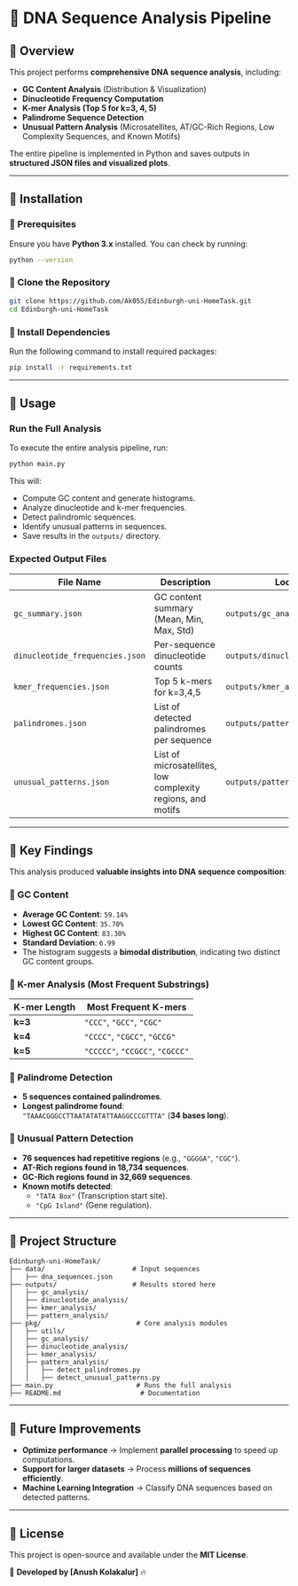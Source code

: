 # 🧬 DNA Sequence Analysis Pipeline

## **📌 Overview**
This project performs **comprehensive DNA sequence analysis**, including:
- **GC Content Analysis** (Distribution & Visualization)
- **Dinucleotide Frequency Computation**
- **K-mer Analysis (Top 5 for k=3, 4, 5)**
- **Palindrome Sequence Detection**
- **Unusual Pattern Analysis** (Microsatellites, AT/GC-Rich Regions, Low Complexity Sequences, and Known Motifs)

The entire pipeline is implemented in Python and saves outputs in **structured JSON files and visualized plots**.

---

## **📌 Installation**
### **🔹 Prerequisites**
Ensure you have **Python 3.x** installed. You can check by running:
```bash
python --version
```

### **🔹 Clone the Repository**
```bash
git clone https://github.com/Ak055/Edinburgh-uni-HomeTask.git
cd Edinburgh-uni-HomeTask
```

### **🔹 Install Dependencies**
Run the following command to install required packages:
```bash
pip install -r requirements.txt
```
---

## **📌 Usage**
### **Run the Full Analysis**
To execute the entire analysis pipeline, run:
```bash
python main.py
```
This will:
- Compute GC content and generate histograms.
- Analyze dinucleotide and k-mer frequencies.
- Detect palindromic sequences.
- Identify unusual patterns in sequences.
- Save results in the `outputs/` directory.

### **Expected Output Files**
| **File Name** | **Description** | **Location** |
|--------------|---------------|-------------|
| `gc_summary.json` | GC content summary (Mean, Min, Max, Std) | `outputs/gc_analysis/` |
| `dinucleotide_frequencies.json` | Per-sequence dinucleotide counts | `outputs/dinucleotide_analysis/` |
| `kmer_frequencies.json` | Top 5 k-mers for k=3,4,5 | `outputs/kmer_analysis/` |
| `palindromes.json` | List of detected palindromes per sequence | `outputs/pattern_analysis/` |
| `unusual_patterns.json` | List of microsatellites, low complexity regions, and motifs | `outputs/pattern_analysis/` |

---

## **📌 Key Findings**
This analysis produced **valuable insights into DNA sequence composition**:

### **🔬 GC Content**
- **Average GC Content**: `59.14%`
- **Lowest GC Content**: `35.70%`
- **Highest GC Content**: `83.30%`
- **Standard Deviation**: `6.99`
- The histogram suggests a **bimodal distribution**, indicating two distinct GC content groups.

### **🔬 K-mer Analysis (Most Frequent Substrings)**
| K-mer Length | Most Frequent K-mers |
|--------------|----------------------|
| **k=3** | `"CCC"`, `"GCC"`, `"CGC"` |
| **k=4** | `"CCCC"`, `"CGCC"`, `"GCCG"` |
| **k=5** | `"CCCCC"`, `"CCGCC"`, `"CGCCC"` |

### **🔬 Palindrome Detection**
- **5 sequences contained palindromes**.
- **Longest palindrome found**:  
  `"TAAACGGGCCTTAATATATATTAAGGCCCGTTTA"` (**34 bases long**).

### **🔬 Unusual Pattern Detection**
- **76 sequences had repetitive regions** (e.g., `"GGGGA"`, `"CGC"`).
- **AT-Rich regions found in 18,734 sequences**.
- **GC-Rich regions found in 32,669 sequences**.
- **Known motifs detected**:
  - `"TATA Box"` (Transcription start site).
  - `"CpG Island"` (Gene regulation).

---

## **📌 Project Structure**
```
Edinburgh-uni-HomeTask/
├── data/                      # Input sequences
│   ├── dna_sequences.json
├── outputs/                   # Results stored here
│   ├── gc_analysis/
│   ├── dinucleotide_analysis/
│   ├── kmer_analysis/
│   ├── pattern_analysis/
├── pkg/                        # Core analysis modules
│   ├── utils/
│   ├── gc_analysis/
│   ├── dinucleotide_analysis/
│   ├── kmer_analysis/
│   ├── pattern_analysis/
│   │   ├── detect_palindromes.py
│   │   ├── detect_unusual_patterns.py
├── main.py                     # Runs the full analysis
├── README.md                    # Documentation
```

---

## **📌 Future Improvements**
- **Optimize performance** → Implement **parallel processing** to speed up computations.
- **Support for larger datasets** → Process **millions of sequences efficiently**.
- **Machine Learning Integration** → Classify DNA sequences based on detected patterns.

---

## **📌 License**
This project is open-source and available under the **MIT License**.

🚀 **Developed by [Anush Kolakalur]** 🔥
